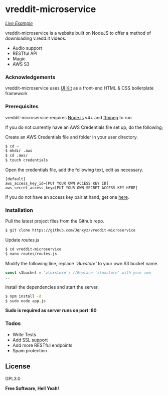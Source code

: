 # vreddit-microservice

  *[Live Example](http://vreddit.zlux.us/)*
  
vreddit-microservice is a website built on NodeJS to offer a method of downloading v.redd.it videos.

  - Audio support
  - RESTful API
  - Magic
  - AWS S3

### Acknowledgements

vreddit-microservice uses [UI Kit](https://getuikit.com/) as a front-end HTML & CSS boilerplate framework

### Prerequisites

vreddit-microservice requires [Node.js](https://nodejs.org/) v4+ and [ffmpeg](https://www.ffmpeg.org/) to run.

If you do not currently have an AWS Credentials file set up, do the following;

Create an AWS Credentials file and folder in your user directory.

```sh
$ cd ~
$ mkdir .aws
$ cd .aws/
$ touch credentials
```
Open the credentials file, add the following text, edit as necessary.


```
[default]
aws_access_key_id=[PUT YOUR OWN ACCESS KEY ID]
aws_secret_access_key=[PUT YOUR OWN SECRET ACCESS KEY HERE]
```
If you do not have an access key pair at hand, get one [here](https://console.aws.amazon.com/iam/home?region=global#/security_credential).

### Installation

Pull the latest project files from the Github repo.

```sh
$ git clone https://github.com/Jqnxyz/vreddit-microservice
```

Update *routes.js*
```sh
$ cd vreddit-microservice
$ nano routes/routes.js
```
Modify the following line, replace *'zluxstore'* to your own S3 bucket name.
```js
const s3bucket = 'zluxstore'; //Replace 'zluxstore' with your own
..
```

Install the dependencies and start the server.

```sh
$ npm install -d
$ sudo node app.js
```

**Sudo is required as server runs on port :80**
### Todos

 - Write Tests
 - Add SSL support
 - Add more RESTful endpoints
 - Spam protection

License
----

GPL3.0


**Free Software, Hell Yeah!**

[//]: # (These are reference links used in the body of this note and get stripped out when the markdown processor does its job. There is no need to format nicely because it shouldn't be seen. Thanks SO - http://stackoverflow.com/questions/4823468/store-comments-in-markdown-syntax)


   [vreddit-microservice]: <https://github.com/Jqnxyz/vreddit-microservice>
   [git-repo-url]: <https://github.com/Jqnxyz/vreddit-microservice.git>
   [Jerome Quah]: <http://jqnxy.xyz>
   [zlux.us]: <https://zlux.us/>
   [node.js]: <http://nodejs.org>
   [jQuery]: <http://jquery.com>
   [express]: <http://expressjs.com>
